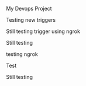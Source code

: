 My Devops Project

Testing new triggers

Still testing trigger using ngrok

Still testing

testing ngrok

Test

Still testing
